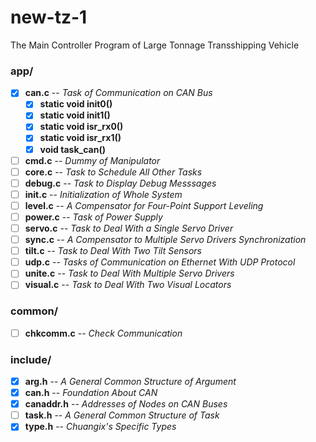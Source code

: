 # new-tz-1
The Main Controller Program of Large Tonnage Transshipping Vehicle

### app/
- [x] **can.c** -- *Task of Communication on CAN Bus*
  - [x] **static void init0()**
  - [x] **static void init1()**
  - [x] **static void isr_rx0()**
  - [x] **static void isr_rx1()**
  - [x] **void task_can()**
- [ ] **cmd.c** -- *Dummy of Manipulator*
- [ ] **core.c** -- *Task to Schedule All Other Tasks*
- [ ] **debug.c** -- *Task to Display Debug Messsages*
- [ ] **init.c** -- *Initialization of Whole System*
- [ ] **level.c** -- *A Compensator for Four-Point Support Leveling*
- [ ] **power.c** -- *Task of Power Supply*
- [ ] **servo.c** -- *Task to Deal With a Single Servo Driver*
- [ ] **sync.c** -- *A Compensator to Multiple Servo Drivers Synchronization*
- [ ] **tilt.c** -- *Task to Deal With Two Tilt Sensors*
- [ ] **udp.c** -- *Tasks of Communication on Ethernet With UDP Protocol*
- [ ] **unite.c** -- *Task to Deal With Multiple Servo Drivers*
- [ ] **visual.c** -- *Task to Deal With Two Visual Locators*
### common/
- [ ] **chkcomm.c** -- *Check Communication*
### include/
- [x] **arg.h** -- *A General Common Structure of Argument*
- [x] **can.h** -- *Foundation About CAN*
- [x] **canaddr.h** -- *Addresses of Nodes on CAN Buses*
- [ ] **task.h** -- *A General Common Structure of Task*
- [x] **type.h** -- *Chuangix's Specific Types*
